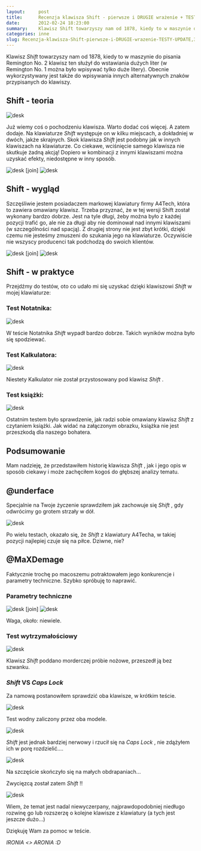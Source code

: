 ```yaml
---
layout:     post
title:      Recenzja klawisza Shift - pierwsze i DRUGIE wrażenie + TESTY! UPDATE  — ) 
date:       2012-02-24 18:23:00
summary:    Klawisz Shift towarzyszy nam od 1878, kiedy to w maszynie do pisania  Remington No. 2 klawisz ten służył do wstawiania dużych liter (w Remington No. 1 można było wpisywać tylko duże litery). Obecnie wykorzystywany jest także do wpisywania innych alternatywnych znaków przypisanych do klawiszy.Shift - teoriaJuż wiemy coś o pochodzeniu klawisza. Warto dodać coś więcej. A zatem dodaje. Na klawiaturze ...
categories: inne
slug: Recenzja-klawisza-Shift-pierwsze-i-DRUGIE-wrazenie-TESTY-UPDATE,30471.html
---
```




Klawisz  *Shift*  towarzyszy nam od 1878, kiedy to w maszynie do pisania  Remington No. 2 klawisz ten służył do wstawiania dużych liter (w Remington No. 1 można było wpisywać tylko duże litery). Obecnie wykorzystywany jest także do wpisywania innych alternatywnych znaków przypisanych do klawiszy.


## Shift - teoria



![desk](https://raw.githubusercontent.com/djfoxer/djfoxer.github.io/master/_img/2012-2-24-_146_/g_-_608x405_-_-_30471x20120224181009_0.png)


Już wiemy coś o pochodzeniu klawisza. Warto dodać coś więcej. A zatem dodaje. Na klawiaturze  *Shift*  występuje on w kilku miejscach, a dokładniej w dwóch, jakże skrajnych. Skok klawisza  *Shift*  jest podobny jak w innych klawiszach na klawiaturze. Co ciekawe, wciśnięcie samego klawisza nie skutkuje żadną akcją! Dopiero w kombinacji z innymi klawiszami można uzyskać efekty, niedostępne w inny sposób.


![desk](https://raw.githubusercontent.com/djfoxer/djfoxer.github.io/master/_img/2012-2-24-_146_/g_-_288x192_-_-_30471x20120224181016_0.png)
[join]
![desk](https://raw.githubusercontent.com/djfoxer/djfoxer.github.io/master/_img/2012-2-24-_146_/g_-_288x192_-_-_30471x20120224181904_0.png)



## Shift - wygląd


Szczęśliwie jestem posiadaczem markowej klawiatury firmy A4Tech, która to zawiera omawiany klawisz. Trzeba przyznać, że w tej wersji Shift został wykonany bardzo dobrze. Jest na tyle długi, żeby można było z każdej pozycji trafić go, ale nie za długi aby nie dominował nad innymi klawiszami (w szczególności nad spacją). Z drugiej strony nie jest zbyt krótki, dzięki czemu nie jesteśmy zmuszeni do szukania jego na klawiaturze. Oczywiście nie wszyscy producenci tak podchodzą do swoich klientów.


![desk](https://raw.githubusercontent.com/djfoxer/djfoxer.github.io/master/_img/2012-2-24-_146_/g_-_288x192_-_-_30471x20120224181029_0.png)
[join]
![desk](https://raw.githubusercontent.com/djfoxer/djfoxer.github.io/master/_img/2012-2-24-_146_/g_-_288x192_-_-_30471x20120224181035_0.png)



## Shift - w praktyce


Przejdźmy do testów, oto co udało mi się uzyskać dzięki klawiszowi  *Shift*  w mojej klawiaturze:


### Test Notatnika:



![desk](https://raw.githubusercontent.com/djfoxer/djfoxer.github.io/master/_img/2012-2-24-_146_/g_-_608x405_-_-_30471x20120224181041_0.png)


W teście Notatnika  *Shift*  wypadł bardzo dobrze. Takich wyników można było się spodziewać.


### Test Kalkulatora:



![desk](https://raw.githubusercontent.com/djfoxer/djfoxer.github.io/master/_img/2012-2-24-_146_/g_-_608x405_-_-_30471x20120224181045_0.png)


Niestety Kalkulator nie został przystosowany pod klawisz  *Shift* .



### Test książki:



![desk](https://raw.githubusercontent.com/djfoxer/djfoxer.github.io/master/_img/2012-2-24-_146_/g_-_608x405_-_-_30471x20120224181050_0.jpg)


Ostatnim testem było sprawdzenie, jak radzi sobie omawiany klawisz  *Shift*  z czytaniem książki. Jak widać na załączonym obrazku, książka nie jest przeszkodą dla naszego bohatera.


## Podsumowanie


Mam nadzieję, że przedstawiłem historię klawisza  *Shift* , jak i jego opis w sposób ciekawy i może zachęciłem kogoś do głębszej analizy tematu. 


## @underface


Specjalnie na Twoje życzenie sprawdziłem jak zachowuje się  *Shift* , gdy odwrócimy go grotem strzały w dół.


![desk](https://raw.githubusercontent.com/djfoxer/djfoxer.github.io/master/_img/2012-2-24-_146_/g_-_608x405_-_-_30471x20120225180907_0.jpg)


Po wielu testach, okazało się, że  *Shift*  z klawiatury A4Techa, w takiej pozycji najlepiej czuje się na piłce. Dziwne, nie?


## @MaXDemage


Faktycznie trochę po macoszemu potraktowałem jego konkurencje i parametry techniczne. Szybko spróbuję to naprawić. 


### Parametry techniczne



![desk](https://raw.githubusercontent.com/djfoxer/djfoxer.github.io/master/_img/2012-2-24-_146_/g_-_288x192_-_-_30471x20120225180913_0.jpg)
[join]
![desk](https://raw.githubusercontent.com/djfoxer/djfoxer.github.io/master/_img/2012-2-24-_146_/g_-_288x192_-_-_30471x20120225180922_0.jpg)


Waga, około: niewiele.


### Test wytrzymałościowy



![desk](https://raw.githubusercontent.com/djfoxer/djfoxer.github.io/master/_img/2012-2-24-_146_/g_-_608x405_-_-_30471x20120225180932_0.jpg)


Klawisz  *Shift*  poddano morderczej próbie nożowe, przeszedł ją bez szwanku.


###  *Shift*  VS  *Caps Lock*  


Za namową postanowiłem sprawdzić oba klawisze, w krótkim teście.


![desk](https://raw.githubusercontent.com/djfoxer/djfoxer.github.io/master/_img/2012-2-24-_146_/g_-_608x405_-_-_30471x20120225180946_0.jpg)


Test wodny zaliczony przez oba modele.


![desk](https://raw.githubusercontent.com/djfoxer/djfoxer.github.io/master/_img/2012-2-24-_146_/g_-_608x405_-_-_30471x20120225180953_0.jpg)


 *Shift*  jest jednak bardziej nerwowy i rzucił się na  *Caps Lock* , nie zdążyłem ich w porę rozdzielić....


![desk](https://raw.githubusercontent.com/djfoxer/djfoxer.github.io/master/_img/2012-2-24-_146_/g_-_608x405_-_-_30471x20120225181000_0.jpg)


Na szczęście skończyło się na małych obdrapaniach...

Zwycięzcą został zatem  *Shift* !!

 
![desk](https://raw.githubusercontent.com/djfoxer/djfoxer.github.io/master/_img/2012-2-24-_146_/g_-_608x405_-_-_30471x20120225180927_0.jpg)



Wiem, że temat jest nadal niewyczerpany, najprawdopodobniej niedługo rozwinę go lub rozszerzę o kolejne klawisze z klawiatury (a tych jest jeszcze dużo...)


Dziękuję Wam za pomoc w teście.

 *IRONIA <> ARONIA :D* 